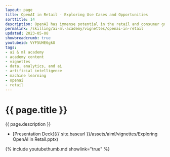 ```yaml
---
layout: page
title: OpenAI in Retail - Exploring Use Cases and Opportunities
sorttitle: 14
description: OpenAI has immense potential in the retail and consumer goods industries, offering opportunities across a wide range of use cases. By leveraging advanced machine learning and natural language processing capabilities, OpenAI can help these organizations make better decisions, automate processes, and reduce costs. The technology can identify patterns and trends that humans may miss, enabling retailers and consumer goods companies to gain valuable insights and stay ahead of the curve. OpenAI can add value in various use cases such as personalized product recommendations, chatbots for customer service, and optimizing promotions and pricing strategies. The technology helps these organizations stay competitive by improving operations, optimizing processes, and enhancing the overall customer experience. This video explores the potential of OpenAI in retail and consumer goods, highlighting how this technology can drive innovation in the industry.
permalink: /skilling/ai-ml-academy/vignettes/openai-in-retail
updated: 2023-05-08
showbreadcrumb: true
youtubeid: VYF5UHE6gkU
tags: 
- ai & ml academy
- academy content
- vignettes
- data, analytics, and ai
- artificial intelligence
- machine learning
- openai
- retail
---
```


# {{ page.title }}

{{ page.description }}

* [Presentation Deck]({{ site.baseurl }}/assets/aiml/vignettes/Exploring OpenAI in Retail.pptx)

{% include youtubethumb.md showlink="true" %}